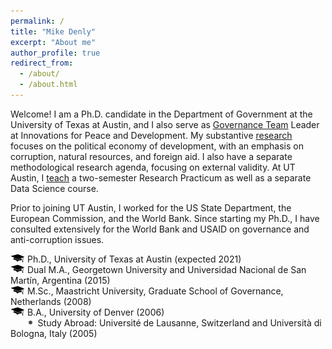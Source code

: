 ```yaml
---
permalink: /
title: "Mike Denly"
excerpt: "About me"
author_profile: true
redirect_from: 
  - /about/
  - /about.html
---
```


Welcome! I am a Ph.D. candidate in the Department of Government at the University of Texas at Austin, and I also serve as [Governance Team](http://www.ipdutexas.org/governance.html) Leader at Innovations for Peace and Development. My substantive [research](https://mikedenly.com/research/) focuses on the political economy of development, with an emphasis on corruption, natural resources, and foreign aid. I also have a separate methodological research agenda, focusing on external validity. At UT Austin, I [teach](https://mikedenly.com/teaching/) a two-semester Research Practicum as well as a separate Data Science course.

Prior to joining UT Austin, I worked for the US State Department, the European Commission, and the World Bank. Since starting my Ph.D., I have consulted extensively for the World Bank and USAID on governance and anti-corruption issues. 

![](/images/gradhatpng.png) Ph.D., University of Texas at Austin (expected 2021)
<br>![](/images/gradhatpng.png) Dual M.A., Georgetown University and Universidad Nacional de San Martín, Argentina (2015)
<br>![](/images/gradhatpng.png) M.Sc., Maastricht University, Graduate School of Governance, Netherlands (2008)
<br>![](/images/gradhatpng.png) B.A., University of Denver (2006) 
<br> &nbsp; &nbsp; &nbsp; ![](/images/bullet.png) Study Abroad: Université de Lausanne, Switzerland and Università di Bologna, Italy (2005)
